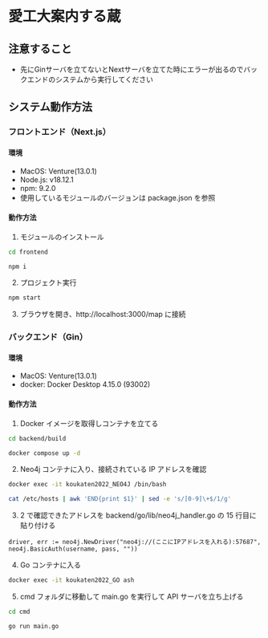 # 愛工大案内する蔵
## 注意すること
- 先にGinサーバを立てないとNextサーバを立てた時にエラーが出るのでバックエンドのシステムから実行してください

## システム動作方法

### フロントエンド（Next.js）

#### 環境
- MacOS: Venture(13.0.1)
- Node.js: v18.12.1
- npm: 9.2.0
- 使用しているモジュールのバージョンは package.json を参照

#### 動作方法

1. モジュールのインストール

```bash
cd frontend

npm i
```

2. プロジェクト実行

```bash
npm start
```

3. ブラウザを開き、http://localhost:3000/map に接続

### バックエンド（Gin）

#### 環境
- MacOS: Venture(13.0.1)
- docker: Docker Desktop 4.15.0 (93002)

#### 動作方法

1. Docker イメージを取得しコンテナを立てる

```bash
cd backend/build

docker compose up -d
```

2. Neo4j コンテナに入り、接続されている IP アドレスを確認

```bash
docker exec -it koukaten2022_NEO4J /bin/bash

cat /etc/hosts | awk 'END{print $1}' | sed -e 's/[0-9]\+$/1/g'
```

3. 2 で確認できたアドレスを backend/go/lib/neo4j_handler.go の 15 行目に貼り付ける

```golang
driver, err := neo4j.NewDriver("neo4j://(ここにIPアドレスを入れる):57687", neo4j.BasicAuth(username, pass, ""))
```

4. Go コンテナに入る

```bash
docker exec -it koukaten2022_GO ash
```

5. cmd フォルダに移動して main.go を実行して API サーバを立ち上げる

```bash
cd cmd

go run main.go
```

